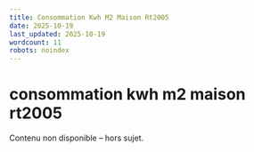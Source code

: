 ```yaml
---
title: Consommation Kwh M2 Maison Rt2005
date: 2025-10-19
last_updated: 2025-10-19
wordcount: 11
robots: noindex
---
```


# consommation kwh m2 maison rt2005

Contenu non disponible – hors sujet.